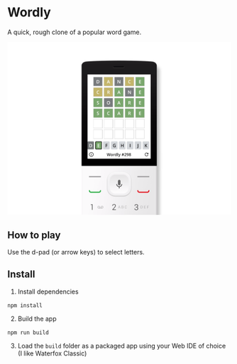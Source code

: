 # Wordly

A quick, rough clone of a popular word game.

![Screenshot](/promo/device_frame_half.png?raw=true)

## How to play

Use the d-pad (or arrow keys) to select letters.

## Install

1. Install dependencies

```
npm install
```

2. Build the app

```
npm run build
```

3. Load the `build` folder as a packaged app using your Web IDE of choice (I like Waterfox Classic)
